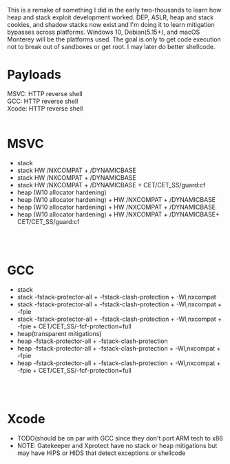 This is a remake of something I did in the early two-thousands to learn how heap and stack exploit development worked. DEP, ASLR, heap and stack cookies, and shadow stacks now exist and I'm doing it to learn mitigation bypasses across platforms. Windows 10, Debian(5.15+), and macOS Monterey will be the platforms used. The goal is only to get code execution not to break out of sandboxes or get root. I may later do better shellcode.</br>
# Payloads
MSVC: HTTP reverse shell</br>
GCC: HTTP reverse shell</br>
Xcode: HTTP reverse shell</br>
</br>
# MSVC</br>
* stack</br>
* stack HW /NXCOMPAT + /DYNAMICBASE</br>
* stack HW /NXCOMPAT + /DYNAMICBASE</br>
* stack HW /NXCOMPAT + /DYNAMICBASE + CET/CET_SS/guard:cf</br>
* heap (W10 allocator hardening)</br>
* heap (W10 allocator hardening) + HW /NXCOMPAT + /DYNAMICBASE</br>
* heap (W10 allocator hardening) + HW /NXCOMPAT + /DYNAMICBASE</br>
* heap (W10 allocator hardening) + HW /NXCOMPAT + /DYNAMICBASE+ CET/CET_SS/guard:cf</br>

</br></br>
# GCC</br>
* stack</br>
* stack -fstack-protector-all + -fstack-clash-protection + -Wl,nxcompat</br>
* stack -fstack-protector-all + -fstack-clash-protection + -Wl,nxcompat + -fpie</br>
* stack -fstack-protector-all + -fstack-clash-protection + -Wl,nxcompat + -fpie + CET/CET_SS/-fcf-protection=full</br>
* heap(transparent mitigations)</br>
* heap -fstack-protector-all + -fstack-clash-protection</br>
* heap -fstack-protector-all + -fstack-clash-protection + -Wl,nxcompat + -fpie</br>
* heap -fstack-protector-all + -fstack-clash-protection + -Wl,nxcompat + -fpie + CET/CET_SS/-fcf-protection=full</br>

</br></br>
# Xcode</br>
* TODO(should be on par with GCC since they don't port ARM tech to x86</br>
* NOTE: Gatekeeper and Xprotect have no stack or heap mitigations but may have HIPS or HIDS that detect exceptions or shellcode</br>
</br>
